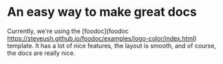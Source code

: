 # An easy way to make great docs

Currently, we're using the [foodoc](foodoc
https://steveush.github.io/foodoc/examples/logo-color/index.html)
template. It has a lot of nice features, the layout is smooth, and of course,
the docs are really nice.
